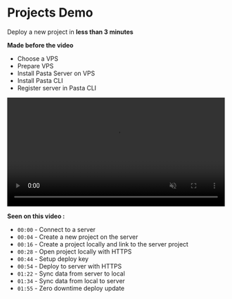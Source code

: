 # Projects Demo

Deploy a new project in **less than 3 minutes**

**Made before the video**
- Choose a VPS
- Prepare VPS
- Install Pasta Server on VPS
- Install Pasta CLI
- Register server in Pasta CLI

<div>
	<video src="./pasta-demo.mp4" width="100%" controls muted></video>
</div>


**Seen on this video :**
- `00:00` - Connect to a server
- `00:04` - Create a new project on the server
- `00:16` - Create a project locally and link to the server project
- `00:28` - Open project locally with HTTPS
- `00:44` - Setup deploy key
- `00:54` - Deploy to server with HTTPS
- `01:22` - Sync data from server to local
- `01:34` - Sync data from local to server
- `01:55` - Zero downtime deploy update
